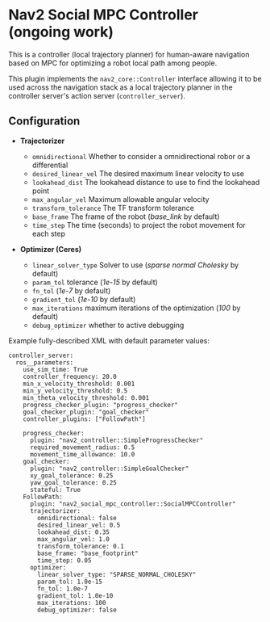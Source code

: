 # Nav2 Social MPC Controller (ongoing work)

This is a controller (local trajectory planner) for human-aware navigation based on MPC for optimizing a robot local path among people. 


This plugin implements the `nav2_core::Controller` interface allowing it to be used across the navigation stack as a local trajectory planner in the controller server's action server (`controller_server`).



## Configuration

* **Trajectorizer**

  * `omnidirectional`  Whether to consider a omnidirectional robor or a differential 
  * `desired_linear_vel`  The desired maximum linear velocity to use 
  * `lookahead_dist`  The lookahead distance to use to find the lookahead point 
  * `max_angular_vel`  Maximum allowable angular velocity 
  *  `transform_tolerance`  The TF transform tolerance 
  * `base_frame`  The frame of the robot (*base_link* by default) 
  * `time_step`  The time (seconds) to project the robot movement for each step 


* **Optimizer (Ceres)**

  * `linear_solver_type`  Solver to use (*sparse normal Cholesky* by default) 
  * `param_tol`  tolerance (*1e-15* by default) 
  * `fn_tol`   (*1e-7* by default) 
  * `gradient_tol`  (*1e-10* by default) 
  * `max_iterations`  maximum iterations of the optimization (*100* by default) 
  * `debug_optimizer`  whether to active debugging 



Example fully-described XML with default parameter values:

```
controller_server:
  ros__parameters:
    use_sim_time: True
    controller_frequency: 20.0
    min_x_velocity_threshold: 0.001
    min_y_velocity_threshold: 0.5
    min_theta_velocity_threshold: 0.001
    progress_checker_plugin: "progress_checker"
    goal_checker_plugin: "goal_checker"
    controller_plugins: ["FollowPath"]

    progress_checker:
      plugin: "nav2_controller::SimpleProgressChecker"
      required_movement_radius: 0.5
      movement_time_allowance: 10.0
    goal_checker:
      plugin: "nav2_controller::SimpleGoalChecker"
      xy_goal_tolerance: 0.25
      yaw_goal_tolerance: 0.25
      stateful: True
    FollowPath:
      plugin: "nav2_social_mpc_controller::SocialMPCController"
      trajectorizer:
        omnidirectional: false
        desired_linear_vel: 0.5
        lookahead_dist: 0.35
        max_angular_vel: 1.0
        transform_tolerance: 0.1
        base_frame: "base_footprint"
        time_step: 0.05
      optimizer:
        linear_solver_type: "SPARSE_NORMAL_CHOLESKY"
        param_tol: 1.0e-15
        fn_tol: 1.0e-7
        gradient_tol: 1.0e-10
        max_iterations: 100
        debug_optimizer: false
```
